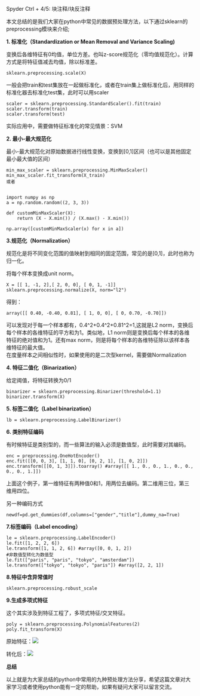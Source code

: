 Spyder Ctrl + 4/5: 块注释/块反注释

本文总结的是我们大家在python中常见的数据预处理方法，以下通过sklearn的preprocessing模块来介绍;

**1\. 标准化（Standardization or Mean Removal and Variance Scaling)**

变换后各维特征有0均值，单位方差。也叫z-score规范化（零均值规范化）。计算方式是将特征值减去均值，除以标准差。

    
    
    sklearn.preprocessing.scale(X)

一般会把train和test集放在一起做标准化，或者在train集上做标准化后，用同样的标准化器去标准化test集，此时可以用scaler

    
    
    scaler = sklearn.preprocessing.StandardScaler().fit(train)
    scaler.transform(train)
    scaler.transform(test)

实际应用中，需要做特征标准化的常见情景：SVM

**2\. 最小-最大规范化**

最小-最大规范化对原始数据进行线性变换，变换到[0,1]区间（也可以是其他固定最小最大值的区间）

    
    
    min_max_scaler = sklearn.preprocessing.MinMaxScaler()
    min_max_scaler.fit_transform(X_train)  
    或者
    
    
    import numpy as np
    a = np.random.random((2, 3, 3))
    
    def customMinMaxScaler(X):
        return (X - X.min()) / (X.max() - X.min())
    
    np.array([customMinMaxScaler(x) for x in a]) 

**3.规范化（Normalization）**

规范化是将不同变化范围的值映射到相同的固定范围，常见的是[0,1]，此时也称为归一化。

将每个样本变换成unit norm。

    
    
    X = [[ 1, -1, 2],[ 2, 0, 0], [ 0, 1, -1]]
    sklearn.preprocessing.normalize(X, norm="l2")

得到：

    
    
    array([[ 0.40, -0.40, 0.81], [ 1, 0, 0], [ 0, 0.70, -0.70]])

可以发现对于每一个样本都有，0.4^2+0.4^2+0.81^2=1,这就是L2 norm，变换后每个样本的各维特征的平方和为1。类似地，L1
norm则是变换后每个样本的各维特征的绝对值和为1。还有max norm，则是将每个样本的各维特征除以该样本各维特征的最大值。  
在度量样本之间相似性时，如果使用的是二次型kernel，需要做Normalization

**4\. 特征二值化（Binarization）**

给定阈值，将特征转换为0/1

    
    
    binarizer = sklearn.preprocessing.Binarizer(threshold=1.1)
    binarizer.transform(X)

**5\. 标签二值化（Label binarization）**

    
    
    lb = sklearn.preprocessing.LabelBinarizer()

**6\. 类别特征编码**

有时候特征是类别型的，而一些算法的输入必须是数值型，此时需要对其编码。

    
    
    enc = preprocessing.OneHotEncoder()
    enc.fit([[0, 0, 3], [1, 1, 0], [0, 2, 1], [1, 0, 2]])
    enc.transform([[0, 1, 3]]).toarray() #array([[ 1., 0., 0., 1., 0., 0., 0., 0., 1.]])

上面这个例子，第一维特征有两种值0和1，用两位去编码。第二维用三位，第三维用四位。

另一种编码方式

    
    
    newdf=pd.get_dummies(df,columns=["gender","title"],dummy_na=True) 

**7.标签编码（Label encoding）**

    
    
    le = sklearn.preprocessing.LabelEncoder() 
    le.fit([1, 2, 2, 6]) 
    le.transform([1, 1, 2, 6]) #array([0, 0, 1, 2]) 
    #非数值型转化为数值型
    le.fit(["paris", "paris", "tokyo", "amsterdam"])
    le.transform(["tokyo", "tokyo", "paris"]) #array([2, 2, 1])

**8.特征中含异常值时**

    
    
    sklearn.preprocessing.robust_scale

**9.生成多项式特征**

这个其实涉及到特征工程了，多项式特征/交叉特征。

    
    
    poly = sklearn.preprocessing.PolynomialFeatures(2)
    poly.fit_transform(X)

原始特征：![](../md/img/ggzhangxiaochao/2016911110859005.png?201681111927)

转化后：![](../md/img/ggzhangxiaochao/2016911110950652.png?201681111100)

**总结**

以上就是为大家总结的python中常用的九种预处理方法分享，希望这篇文章对大家学习或者使用python能有一定的帮助，如果有疑问大家可以留言交流。

